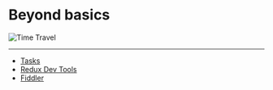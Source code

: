# Beyond basics

![Time Travel](img/VSCodeDebugggingOptions.png)

---

- [Tasks](https://code.visualstudio.com/docs/editor/tasks)
- [Redux Dev Tools](https://github.com/reduxjs/redux-devtools)
- [Fiddler](https://www.telerik.com/fiddler)
